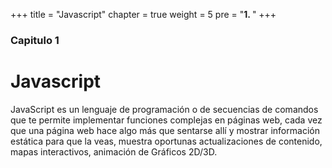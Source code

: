 +++
title = "Javascript"
chapter = true
weight = 5
pre = "<b>1. </b>"
+++

### Capitulo 1

# Javascript

JavaScript es un lenguaje de programación o de secuencias de comandos que te permite implementar funciones complejas en páginas web, cada vez que una página web hace algo más que sentarse allí y mostrar información estática para que la veas, muestra oportunas actualizaciones de contenido, mapas interactivos, animación de Gráficos 2D/3D.
